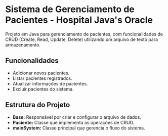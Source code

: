 # Sistema de Gerenciamento de Pacientes - Hospital Java's Oracle

Projeto em Java para gerenciamento de pacientes, com funcionalidades de CRUD (Create, Read, Update, Delete) utilizando um arquivo de texto para armazenamento.

## Funcionalidades

- Adicionar novos pacientes.
- Listar pacientes registrados.
- Atualizar informações de pacientes.
- Excluir pacientes do sistema.

## Estrutura do Projeto

- **Base:** Responsável por criar e configurar o arquivo de dados.
- **Paciente:** Classe que implementa as operações de CRUD.
- **mainSystem:** Classe principal que gerencia o fluxo do sistema.
